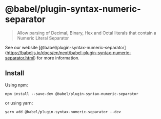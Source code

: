 <span class="citation" data-cites="babel/plugin-syntax-numeric-separator">@babel/plugin-syntax-numeric-separator</span>
=======================================================================================================================

> Allow parsing of Decimal, Binary, Hex and Octal literals that contain a Numeric Literal Separator

See our website <span class="citation" data-cites="babel/plugin-syntax-numeric-separator">\[@babel/plugin-syntax-numeric-separator\]</span>(https://babeljs.io/docs/en/next/babel-plugin-syntax-numeric-separator.html) for more information.

Install
-------

Using npm:

    npm install --save-dev @babel/plugin-syntax-numeric-separator

or using yarn:

    yarn add @babel/plugin-syntax-numeric-separator --dev
